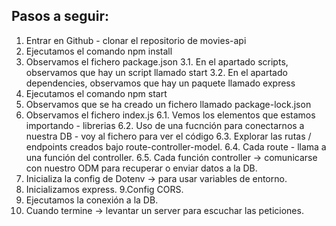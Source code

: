 ## Pasos a seguir:

1. Entrar en Github - clonar el repositorio de movies-api
2. Ejecutamos el comando npm install
3. Observamos el fichero package.json
  3.1. En el apartado scripts, observamos que hay un script llamado start
  3.2. En el apartado dependencies, observamos que hay un paquete llamado express
4. Ejecutamos el comando npm start
5. Observamos que se ha creado un fichero llamado package-lock.json
6. Observamos el fichero index.js
  6.1. Vemos los elementos que estamos importando - librerias
  6.2. Uso de una fucnción para conectarnos a nuestra DB - voy al fichero para ver el código
  6.3. Explorar las rutas / endpoints creados bajo route-controller-model.
  6.4. Cada route - llama a una función del controller.
  6.5. Cada función controller -> comunicarse con nuestro ODM para recuperar o enviar datos a la DB.
7. Inicializa la config de Dotenv -> para usar variables de entorno.
8. Inicializamos express.
9.Config CORS.
10. Ejecutamos la conexión a la DB.
11. Cuando termine -> levantar un server para escuchar las peticiones.
